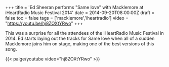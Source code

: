 +++
title = 'Ed Sheeran performs "Same love" with Macklemore at iHeartRadio Music Festival 2014'
date = 2014-09-20T08:00:00Z
draft = false
toc = false
tags = ['macklemore','iheartradio']
video = "https://youtu.be/hj8ZOXtYRwo"
+++

This was a surprise for all the attendees of the iHeartRadio Music Festival in 2014. Ed starts laying out the tracks for Same love when all of a sudden Macklemore joins him on stage, making one of the best versions of this song. 

{{< paige/youtube video="hj8ZOXtYRwo" >}}